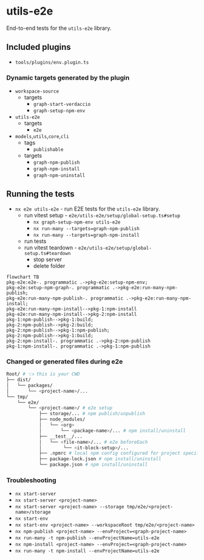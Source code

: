 # utils-e2e

End-to-end tests for the `utils-e2e` library.

## Included plugins

- `tools/plugins/env.plugin.ts`

### Dynamic targets generated by the plugin

- `workspace-source`
  - targets
    - `graph-start-verdaccio`
    - `graph-setup-npm-env`
- `utils-e2e`
  - targets
    - `e2e`
- `models`,`utils`,`core`,`cli`
  - tags
    - `publishable`
  - targets
    - `graph-npm-publish`
    - `graph-npm-install`
    - `graph-npm-uninstall`

## Running the tests

- `nx e2e utils-e2e` - run E2E tests for the `utils-e2e` library.
  - run vitest setup - `e2e/utils-e2e/setup/global-setup.ts#setup`
    - `nx graph-setup-npm-env utils-e2e`
    - `nx run-many --targets=graph-npm-publish`
    - `nx run-many --targets=graph-npm-install`
  - run tests
  - run vitest teardown - `e2e/utils-e2e/setup/global-setup.ts#teardown`
    - stop server
    - delete folder

```mermaid
flowchart TB
pkg-e2e:e2e-. programmatic .->pkg-e2e:setup-npm-env;
pkg-e2e:setup-npm-graph-. programmatic .->pkg-e2e:run-many-npm-publish;
pkg-e2e:run-many-npm-publish-. programmatic .->pkg-e2e:run-many-npm-install;
pkg-e2e:run-many-npm-install-->pkg-1:npm-install
pkg-e2e:run-many-npm-install-->pkg-2:npm-install
pkg-1:npm-publish-->pkg-1:build;
pkg-2:npm-publish-->pkg-2:build;
pkg-2:npm-publish-->pkg-1:npm-publish;
pkg-2:npm-publish-->pkg-1:build;
pkg-2:npm-install-. programmatic .->pkg-2:npm-publish
pkg-1:npm-install-. programmatic .->pkg-1:npm-publish
```

### Changed or generated files during e2e

```sh
Root/ # 👈 this is your CWD
├── dist/
│   └── packages/
│       └── <project-name>/...
└── tmp/
    └── e2e/
        └── <project-name>/ # e2e setup
            ├── storage/... # npm publish/unpublish
            ├── node_modules/
            │   └── <org>
            │       └── <package-name>/... # npm install/uninstall
            ├── __test__/...
            │   └── <file-name>/... # e2e beforeEach
            │        └── <it-block-setup>/...
            ├── .npmrc # local npm config configured for project specific verdaccio registry
            ├── package-lock.json # npm install/uninstall
            └── package.json # npm install/uninstall
```

### Troubleshooting

- `nx start-server`
- `nx start-server <project-name>`
- `nx start-server <project-name> --storage tmp/e2e/<project-name>/storage`
- `nx start-env`
- `nx start-env <project-name> --workspaceRoot tmp/e2e/<project-name>`
- `nx npm-publish <project-name> --envProject=<graph-project-name>`
- `nx run-many -t npm-publish --envProjectName=utils-e2e`
- `nx npm-install <project-name> --envProject=<graph-project-name>`
- `nx run-many -t npm-install --envProjectName=utils-e2e`
